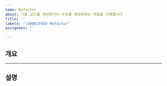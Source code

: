```yaml
---
name: Refactor
about: 기존 코드를 개선하거나 구조를 재정비하는 작업을 기록합니다
title: ''
labels: "\U0001F6E0️ Refactor"
assignees: ''

---
```


## 개요

---

## 설명
